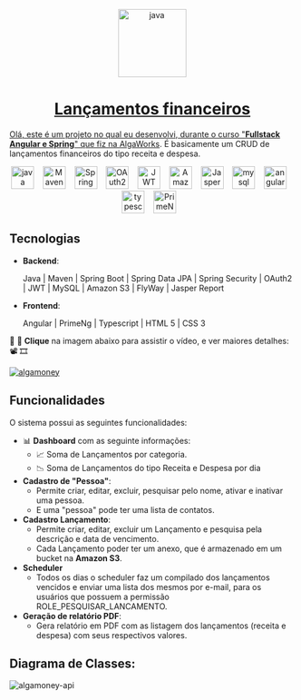 <p align="center">
    <a href="https://www.java.com/pt-BR/" target="_blank"><img title="Java" src="https://github.com/CarlosEReis/er7_assistencia-tecnica/assets/12797559/41c08893-7af3-4de9-ac88-9f4d572a2869" alt="java" width="120" height="120"/>
</p>

<div align="center">
  
# Lançamentos financeiros
</div>

Olá, este é um projeto no qual eu desenvolvi, durante o curso "**Fullstack Angular e Spring**" que fiz na [AlgaWorks](https://www.algaworks.com/). É basicamente um CRUD de lançamentos financeiros do tipo receita e despesa.

<p align="center">
    <a href="https://www.java.com/pt-BR/" target="_blank"><img title="Java" src="https://cdn.jsdelivr.net/gh/devicons/devicon/icons/java/java-original.svg" alt="java" width="40" height="40"/></a>&nbsp &nbsp
    <a href="https://maven.apache.org/" target="_blank"><img title="Maven" src="https://cdn.icon-icons.com/icons2/2107/PNG/512/file_type_maven_icon_130397.png" alt="Maven" width="40" height="40"/></a>&nbsp &nbsp
    <a href="https://spring.io/" target="_blank"><img title="Spring Boot" src="https://cdn.jsdelivr.net/gh/devicons/devicon/icons/spring/spring-original.svg" alt="Spring Boot" width="40" height="40"/></a>&nbsp &nbsp
    <a href="https://oauth.net/2/" target="_blank"><img title="OAuth2" src="https://oauth.net/images/oauth-logo-square.png" alt="OAuth2" width="40" height="40"/></a>&nbsp &nbsp
    <a href="http://jwt.io" target="_blank"><img title="JWT" src="http://jwt.io/img/icon.svg" alt="JWT" width="40" height="40"/></a>&nbsp &nbsp
    <a href="https://aws.amazon.com/pt/s3/" target="_blank"><img title="Amazon S3" src="https://upload.wikimedia.org/wikipedia/commons/thumb/b/bc/Amazon-S3-Logo.svg/428px-Amazon-S3-Logo.svg.png" alt="Amazon S3" width="40" height="40"/></a>&nbsp &nbsp
    <a href="https://community.jaspersoft.com/" target="_blank"><img title="Jaspersoft Studio" src="https://images.sftcdn.net/images/t_app-icon-s/p/e6d790bb-aa65-4fab-aa1e-346af12710a0/1081729734/jaspersoft-studio-imgingest-4237344852768170016.png" alt="Jaspersoft Studio" width="40" height="40"/></a>&nbsp &nbsp
    <a href="https://www.mysql.com/" target="_blank"><img title="MySQL" src="https://cdn.jsdelivr.net/gh/devicons/devicon/icons/mysql/mysql-original.svg" alt="mysql" width="40" height="40"/></a>&nbsp &nbsp
    <a href="https://angular.io/" target="_blank"><img title="Angular" src="https://cdn.jsdelivr.net/gh/devicons/devicon/icons/angularjs/angularjs-original.svg" alt="angular" width="40" height="40"/></a>&nbsp &nbsp
    <a href="https://www.typescriptlang.org/" target="_blank"><img title="Typescript" src="https://cdn.jsdelivr.net/gh/devicons/devicon/icons/typescript/typescript-original.svg" alt="typescript" width="40" height="40"/></a>&nbsp &nbsp
    <a href="https://primeng.org/" target="_blank"><img title="PrimeNG" src="https://www.primefaces.org/store/javax.faces.resource/store/image/primeng.svg.xhtml" alt="PrimeNG" width="40" height="40"/></a>&nbsp &nbsp
</p>


  ## Tecnologias
  
- **Backend**:

  Java | Maven | Spring Boot | Spring Data JPA | Spring Security | OAuth2 | JWT | MySQL | Amazon S3 | FlyWay | Jasper Report

- **Frontend**:

  Angular | PrimeNg | Typescript | HTML 5 | CSS 3


🤚 🎥 **Clique** na imagem abaixo para assistir o vídeo, e ver maiores detalhes: 📽 🎞

[![algamoney](https://github.com/CarlosEReis/er7_lancamentos-financeiros/assets/12797559/3e85d895-e10d-4113-9672-f3127e065c7e)](https://youtu.be/wb5Kvo23v-A)


## Funcionalidades

O sistema possui as seguintes funcionalidades:

- 📊 **Dashboard** com as seguinte informações:
    - 📈 Soma de Lançamentos por categoria.
    - 📉 Soma de Lançamentos do tipo Receita e Despesa por dia
- **Cadastro de "Pessoa"**: 
	- Permite criar, editar, excluir, pesquisar pelo nome, ativar e inativar uma pessoa. 
	- E uma "pessoa" pode ter uma lista de contatos.
- **Cadastro Lançamento**: 
	- Permite criar, editar, excluir um Lançamento e pesquisa pela descrição e data de vencimento. 
	- Cada Lançamento poder ter um anexo, que é armazenado em um bucket na **Amazon S3**.
- **Scheduler** 
	- Todos os	dias o scheduler faz um compilado dos lançamentos vencidos e enviar uma lista dos mesmos por e-mail, para os usuários que possuem a permissão ROLE_PESQUISAR_LANCAMENTO.  
- **Geração de relatório PDF**: 
	- Gera relatório em PDF com as listagem dos lançamentos (receita e despesa) com seus respectivos valores.  

## Diagrama de Classes:
![algamoney-api](https://github.com/CarlosEReis/er7_lancamentos-financeiros/assets/12797559/6072e44a-4790-484a-887c-6635644d2a94)
